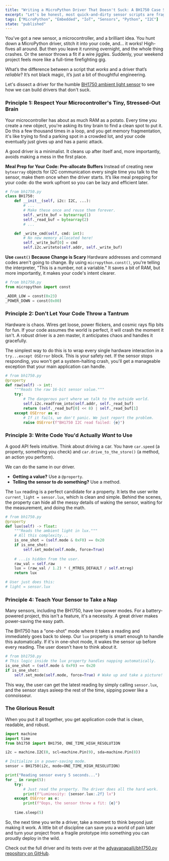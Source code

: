 ```yaml
---
title: "Writing a MicroPython Driver That Doesn't Suck: A BH1750 Case Study"
excerpt: "Let's be honest, most quick-and-dirty sensor scripts are fragile things. We'll take a battle-hardened BH1750 driver and see what makes it tick, so your next IoT project can be less 'fire and pray' and more 'plug and play'."
tags: ["MicroPython", "Embedded", "IoT", "Sensors", "Python", "I2C"]
state: "published"
---
```


You’ve got a new sensor, a microcontroller, and a brilliant idea. You hunt down a MicroPython driver, stitch it into your code, and... it works! High-fives all around. But then you leave it running overnight, and the whole thing crashes. Or the sensor throws a fit if a wire jiggles. Suddenly, your weekend project feels more like a full-time firefighting gig.

What’s the difference between a script that *works* and a driver that’s *reliable*? It’s not black magic, it’s just a bit of thoughtful engineering.

Let's dissect a driver for the humble [BH1750 ambient light sensor](https://github.com/adyavanapalli/bh1750.py) to see how we can build drivers that don't suck.

### Principle 1: Respect Your Microcontroller's Tiny, Stressed-Out Brain

Your microcontroller has about as much RAM as a potato. Every time you create a new object, you're asking its tiny brain to find a clean spot to put it. Do this a few thousand times in a loop, and you get memory fragmentation, it's like trying to find a parking spot in a crowded lot, and your code eventually just gives up and has a panic attack.

A good driver is a minimalist. It cleans up after itself and, more importantly, avoids making a mess in the first place.

**Meal Prep for Your Code: Pre-allocate Buffers**
Instead of creating new `bytearray` objects for I2C communication every single time you talk to the sensor, make them once when the driver starts. It’s like meal prepping for your code: do the work upfront so you can be lazy and efficient later.

```python
# from bh1750.py
class BH1750:
    def __init__(self, i2c: I2C, ...):
        # ...
        # Make these once and reuse them forever.
        self._write_buf = bytearray(1)
        self._read_buf = bytearray(2)
        # ...

    def _write_cmd(self, cmd: int):
        # No new memory allocated here!
        self._write_buf[0] = cmd
        self.i2c.writeto(self.addr, self._write_buf)
```

**Use `const()` Because Change is Scary**
Hardware addresses and command codes aren't going to change. By using `micropython.const()`, you're telling the interpreter, "This is a number, not a variable." It saves a bit of RAM, but more importantly, it makes your code's intent clearer.

```python
# from bh1750.py
from micropython import const

_ADDR_LOW = const(0x23)
_POWER_DOWN = const(0x00)
```

### Principle 2: Don't Let Your Code Throw a Tantrum

Hardware is chaos. Wires get loose, power flickers, and cosmic rays flip bits for fun. If your code assumes the world is perfect, it will crash the moment it isn't. A robust driver is a zen master, it anticipates chaos and handles it gracefully.

The simplest way to do this is to wrap every single hardware interaction in a `try...except OSError` block. This is your safety net. If the sensor stops responding, you won't get a system-halting crash, you'll get a manageable exception that your main application can handle.

```python
# from bh1750.py
@property
def raw(self) -> int:
    """Reads the raw 16-bit sensor value."""
    try:
        # The dangerous part where we talk to the outside world.
        self.i2c.readfrom_into(self.addr, self._read_buf)
        return (self._read_buf[0] << 8) | self._read_buf[1]
    except OSError as e:
        # If it fails, we don't panic. We just report the problem.
        raise OSError(f"BH1750 I2C read failed: {e}")
```

### Principle 3: Write Code You'd Actually *Want* to Use

A good API feels intuitive. Think about driving a car. You have `car.speed` (a property, something you check) and `car.drive_to_the_store()` (a method, an action you perform).

We can do the same in our driver.
- **Getting a value?** Use a `@property`.
- **Telling the sensor to *do* something?** Use a method.

The `lux` reading is a perfect candidate for a property. It lets the user write `current_light = sensor.lux`, which is clean and simple. Behind the scenes, the property can hide all the messy details of waking the sensor, waiting for the measurement, and doing the math.

```python
# from bh1750.py
@property
def lux(self) -> float:
    """Reads the ambient light in lux."""
    # All this complexity...
    is_one_shot = (self.mode & 0xF0) == 0x20
    if is_one_shot:
        self.set_mode(self.mode, force=True)
    
    # ...is hidden from the user.
    raw_val = self.raw
    lux = (raw_val / 1.2) * (_MTREG_DEFAULT / self.mtreg)
    return lux

# User just does this:
# light = sensor.lux
```

### Principle 4: Teach Your Sensor to Take a Nap

Many sensors, including the BH1750, have low-power modes. For a battery-powered project, this isn't a feature, it's a necessity. A great driver makes power-saving the easy path.

The BH1750 has a "one-shot" mode where it takes a reading and immediately goes back to sleep. Our `lux` property is smart enough to handle this automatically. If it's in one-shot mode, it wakes the sensor up before every reading. The user doesn't have to think about it.

```python
# from bh1750.py
# This logic inside the lux property handles napping automatically.
is_one_shot = (self.mode & 0xF0) == 0x20
if is_one_shot:
    self.set_mode(self.mode, force=True) # Wake up and take a picture!
```

This way, the user can get the latest reading by simply calling `sensor.lux`, and the sensor stays asleep the rest of the time, sipping power like a connoisseur.

### The Glorious Result

When you put it all together, you get application code that is clean, readable, and robust.

```python
import machine
import time
from bh1750 import BH1750, ONE_TIME_HIGH_RESOLUTION

i2c = machine.I2C(0, scl=machine.Pin(9), sda=machine.Pin(8))

# Initialize in a power-saving mode.
sensor = BH1750(i2c, mode=ONE_TIME_HIGH_RESOLUTION)

print("Reading sensor every 5 seconds...")
for _ in range(5):
    try:
        # Just read the property. The driver does all the hard work.
        print(f"Luminosity: {sensor.lux:.2f} lx")
    except OSError as e:
        print(f"Oops, the sensor threw a fit: {e}")
    
    time.sleep(5)
```

So, the next time you write a driver, take a moment to think beyond just making it work. A little bit of discipline can save you a world of pain later and turn your project from a fragile prototype into something you can proudly deploy in the wild.

Check out the full driver and its tests over at the [adyavanapalli/bh1750.py repository on GitHub](https://github.com/adyavanapalli/bh1750.py).
